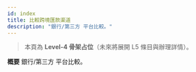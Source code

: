 ```yaml
---
id: index
title: 比較跨境匯款渠道
description: "銀行/第三方 平台比較。"
---
```


> 本頁為 **Level-4 骨架占位**（未來將展開 L5 條目與辦理詳情）。

**概要**
銀行/第三方 平台比較。
